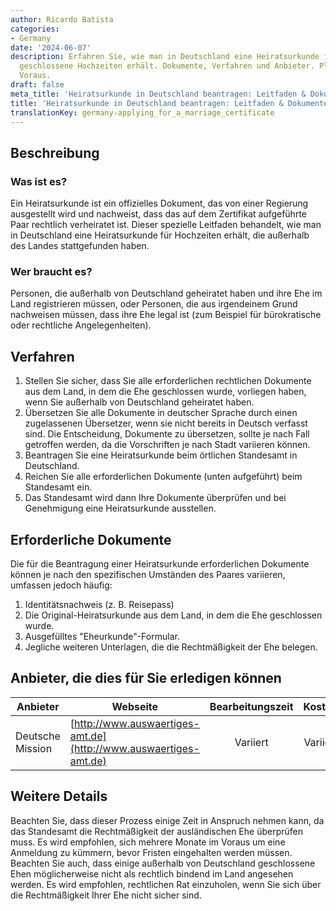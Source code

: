 ```yaml
---
author: Ricardo Batista
categories:
- Germany
date: '2024-06-07'
description: Erfahren Sie, wie man in Deutschland eine Heiratsurkunde für im Ausland
  geschlossene Hochzeiten erhält. Dokumente, Verfahren und Anbieter. Planen Sie im
  Voraus.
draft: false
meta_title: 'Heiratsurkunde in Deutschland beantragen: Leitfaden & Dokumente'
title: 'Heiratsurkunde in Deutschland beantragen: Leitfaden & Dokumente'
translationKey: germany-applying_for_a_marriage_certificate
---
```



## Beschreibung
### Was ist es?
Ein Heiratsurkunde ist ein offizielles Dokument, das von einer Regierung ausgestellt wird und nachweist, dass das auf dem Zertifikat aufgeführte Paar rechtlich verheiratet ist. Dieser spezielle Leitfaden behandelt, wie man in Deutschland eine Heiratsurkunde für Hochzeiten erhält, die außerhalb des Landes stattgefunden haben.

### Wer braucht es?
Personen, die außerhalb von Deutschland geheiratet haben und ihre Ehe im Land registrieren müssen, oder Personen, die aus irgendeinem Grund nachweisen müssen, dass ihre Ehe legal ist (zum Beispiel für bürokratische oder rechtliche Angelegenheiten).

## Verfahren
1. Stellen Sie sicher, dass Sie alle erforderlichen rechtlichen Dokumente aus dem Land, in dem die Ehe geschlossen wurde, vorliegen haben, wenn Sie außerhalb von Deutschland geheiratet haben.
2. Übersetzen Sie alle Dokumente in deutscher Sprache durch einen zugelassenen Übersetzer, wenn sie nicht bereits in Deutsch verfasst sind. Die Entscheidung, Dokumente zu übersetzen, sollte je nach Fall getroffen werden, da die Vorschriften je nach Stadt variieren können.
3. Beantragen Sie eine Heiratsurkunde beim örtlichen Standesamt in Deutschland.
4. Reichen Sie alle erforderlichen Dokumente (unten aufgeführt) beim Standesamt ein.
5. Das Standesamt wird dann Ihre Dokumente überprüfen und bei Genehmigung eine Heiratsurkunde ausstellen.

## Erforderliche Dokumente
Die für die Beantragung einer Heiratsurkunde erforderlichen Dokumente können je nach den spezifischen Umständen des Paares variieren, umfassen jedoch häufig:
1. Identitätsnachweis (z. B. Reisepass)
2. Die Original-Heiratsurkunde aus dem Land, in dem die Ehe geschlossen wurde.
3. Ausgefülltes "Eheurkunde"-Formular.
4. Jegliche weiteren Unterlagen, die die Rechtmäßigkeit der Ehe belegen.

## Anbieter, die dies für Sie erledigen können

| Anbieter            | Webseite                                               | Bearbeitungszeit | Kosten    |
| ------------------- | ----------------------------------------------------- |:---------:| -------:|
| Deutsche Mission      | [http://www.auswaertiges-amt.de](http://www.auswaertiges-amt.de)        | Variiert   |  Variiert |

## Weitere Details
Beachten Sie, dass dieser Prozess einige Zeit in Anspruch nehmen kann, da das Standesamt die Rechtmäßigkeit der ausländischen Ehe überprüfen muss. Es wird empfohlen, sich mehrere Monate im Voraus um eine Anmeldung zu kümmern, bevor Fristen eingehalten werden müssen. Beachten Sie auch, dass einige außerhalb von Deutschland geschlossene Ehen möglicherweise nicht als rechtlich bindend im Land angesehen werden. Es wird empfohlen, rechtlichen Rat einzuholen, wenn Sie sich über die Rechtmäßigkeit Ihrer Ehe nicht sicher sind.